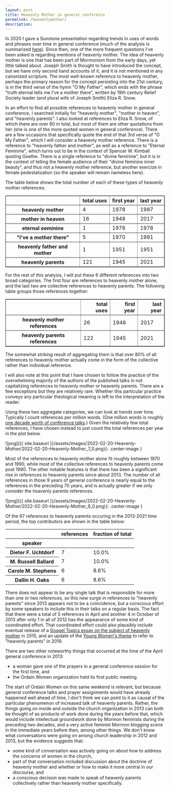 ```yaml
---
layout: post
title: Heavenly Mother in general conference
permalink: /heavenlymother/
description: 
---
```


In 2020 I gave a Sunstone presentation regarding trends in uses of words and phrases over time in general conference (much of the analysis is summarized [here](https://qhspencer.github.io/lds-data-analysis/changes/)). Since then, one of the more frequent questions I've been asked is regarding mentions of heavenly mother. The idea of heavenly mother is one that has been part of Mormonism from the early days, yet little talked about. Joseph Smith is thought to have introduced the concept, but we have only second hand accounts of it, and it is not mentioned in any canonized scripture. The most well-known reference to heavenly mother, perhaps the primary reason for the concept persisting into the 21st century, is in the third verse of the hymn "O My Father", which ends with the phrase "truth eternal tells me I’ve a mother there", written by 19th century Relief Society leader (and plural wife of Joseph Smith) Eliza R. Snow.

In an effort to find all possible references to heavenly mother in general conference, I searched initially for "heavenly mother", "mother in heaven", and "heavenly parents". I also looked at references to Eliza R. Snow, of which there are over 60 in total, but most of them are other quotations from her (she is one of the more quoted women in general conference). There are a few occasions that specifically quote the end of that 3rd verse of "O My Father", which I will consider a heavenly mother reference. There is a reference to "heavenly father and mother", as well as a reference to "Eternal Feminine", which turns out to be in the context of Spencer W. Kimball quoting Goethe. There is a single reference to "divine feminine", but it is in the context of telling the female audience of their "divine feminine inner beauty", and thus not a heavenly mother reference, but another exercize in female pedestalization (so the speaker will remain nameless here).

The table below shows the total number of each of these types of heavenly mother references:



<div>
<style scoped>
    .dataframe tbody tr th:only-of-type {
        vertical-align: middle;
    }

    .dataframe tbody tr th {
        vertical-align: top;
    }

    .dataframe thead th {
        text-align: right;
    }
</style>
<table border="1" class="dataframe">
  <thead>
    <tr style="text-align: right;">
      <th></th>
      <th>total uses</th>
      <th>first year</th>
      <th>last year</th>
    </tr>
  </thead>
  <tbody>
    <tr>
      <th>heavenly mother</th>
      <td>4</td>
      <td>1978</td>
      <td>1987</td>
    </tr>
    <tr>
      <th>mother in heaven</th>
      <td>16</td>
      <td>1948</td>
      <td>2017</td>
    </tr>
    <tr>
      <th>eternal eeminine</th>
      <td>1</td>
      <td>1978</td>
      <td>1978</td>
    </tr>
    <tr>
      <th>"I’ve a mother there"</th>
      <td>5</td>
      <td>1970</td>
      <td>1991</td>
    </tr>
    <tr>
      <th>heavenly father and mother</th>
      <td>1</td>
      <td>1951</td>
      <td>1951</td>
    </tr>
    <tr>
      <th>heavenly parents</th>
      <td>121</td>
      <td>1945</td>
      <td>2021</td>
    </tr>
  </tbody>
</table>
</div>


For the rest of this analysis, I will put these 6 different references into two broad categories. The first four are references to heavenly mother alone, and the last two are collective references to heavenly parents. The following table groups those references together:



<div>
<style scoped>
    .dataframe tbody tr th:only-of-type {
        vertical-align: middle;
    }

    .dataframe tbody tr th {
        vertical-align: top;
    }

    .dataframe thead th {
        text-align: right;
    }
</style>
<table border="1" class="dataframe">
  <thead>
    <tr style="text-align: right;">
      <th></th>
      <th>total uses</th>
      <th>first year</th>
      <th>last year</th>
    </tr>
  </thead>
  <tbody>
    <tr>
      <th>heavenly mother references</th>
      <td>26</td>
      <td>1948</td>
      <td>2017</td>
    </tr>
    <tr>
      <th>heavenly parents references</th>
      <td>122</td>
      <td>1945</td>
      <td>2021</td>
    </tr>
  </tbody>
</table>
</div>


The somewhat striking result of aggregating them is that over 80% of all references to heavenly mother actually come in the form of the collective rather than individual reference.

I will also note at this point that I have chosen to follow the practice of the overwhelming majority of the authors of the published talks in not capitalizing references to heavenly mother or heavenly parents. There are a few exceptions but they are relatively rare. Whether this particular practice conveys any particular theological meaning is left to the interpretation of the reader.

Using these two aggregate categories, we can look at trends over time. Typically I count references per million words. (One million words is roughly [one decade worth of conference talks](https://qhspencer.github.io/lds-data-analysis/general-stats/).) Given the relatively few total references, I have chosen instead to just count the total references per year in the plot below.

![png]({{ site.baseurl }}/assets/images/2022-02-20-Heavenly-Mother/2022-02-20-Heavenly-Mother_7_0.png){: .center-image }

Most of the references to heavenly mother alone fit roughly between 1970 and 1990, while most of the collective references to heavenly parents come post 1990. The other notable features is that there has been a significant rise in references to heavenly parents since about 2013. The number of all references in those 9 years of general conference is nearly equal to the references in the preceding 70 years, and is actually greater if we only consider the heavenly parents references.

![png]({{ site.baseurl }}/assets/images/2022-02-20-Heavenly-Mother/2022-02-20-Heavenly-Mother_9_0.png){: .center-image }

Of the 67 references to heavenly parents occuring in the 2013-2021 time period, the top contributors are shown in the table below:



<style type="text/css">
</style>
<table id="T_e30b6_">
  <thead>
    <tr>
      <th class="blank level0" >&nbsp;</th>
      <th class="col_heading level0 col0" >references</th>
      <th class="col_heading level0 col1" >fraction of total</th>
    </tr>
    <tr>
      <th class="index_name level0" >speaker</th>
      <th class="blank col0" >&nbsp;</th>
      <th class="blank col1" >&nbsp;</th>
    </tr>
  </thead>
  <tbody>
    <tr>
      <th id="T_e30b6_level0_row0" class="row_heading level0 row0" >Dieter F. Uchtdorf</th>
      <td id="T_e30b6_row0_col0" class="data row0 col0" >7</td>
      <td id="T_e30b6_row0_col1" class="data row0 col1" >10.0%</td>
    </tr>
    <tr>
      <th id="T_e30b6_level0_row1" class="row_heading level0 row1" >M. Russell Ballard</th>
      <td id="T_e30b6_row1_col0" class="data row1 col0" >7</td>
      <td id="T_e30b6_row1_col1" class="data row1 col1" >10.0%</td>
    </tr>
    <tr>
      <th id="T_e30b6_level0_row2" class="row_heading level0 row2" >Carole M. Stephens</th>
      <td id="T_e30b6_row2_col0" class="data row2 col0" >6</td>
      <td id="T_e30b6_row2_col1" class="data row2 col1" >8.6%</td>
    </tr>
    <tr>
      <th id="T_e30b6_level0_row3" class="row_heading level0 row3" >Dallin H. Oaks</th>
      <td id="T_e30b6_row3_col0" class="data row3 col0" >6</td>
      <td id="T_e30b6_row3_col1" class="data row3 col1" >8.6%</td>
    </tr>
  </tbody>
</table>



There does not appear to be any single talk that is responsible for more than one or two references, so this new surge in references to "heavenly parents" since 2013 appears not to be a coincidence, but a conscious effort by some speakers to include this in their talks on a regular basis. The fact that there were a total of 5 references in April and another 4 in October of 2013 after only 1 in all of 2012 has the appearance of some kind of coordinated effort. That coordinated effort could also plausibly include eventual release of a [Gospel Topics essay on the subject of heavenly mother](https://www.churchofjesuschrist.org/study/manual/gospel-topics-essays/mother-in-heaven?lang=eng) in 2015, and an update of the [Young Women's theme](https://www.churchofjesuschrist.org/study/manual/young-women-theme/young-women-theme?lang=eng) to refer to "heavenly parents" in 2019.

There are two other noteworthy things that occurred at the time of the April general conference in 2013:
 - a woman gave one of the prayers in a general conference session for the first time, and
 - the Ordain Women organization held its first public meeting.

The start of Ordain Women on this same weekend is relevant, but because general conference talks and prayer assignments would have already happened well ahead of time, I don't think we can point to it as causal of the particular phenomenon of increased talk of heavenly parents. Rather, the things going on inside and outside the church organization in 2013 can both be thought of as products of work done during the years before that, which would include intellectual groundwork done by Mormon feminists during the preceding two decades, and a very active feminist Mormon blogging scene in the immediate years before then, among other things. We don't know what conversations were going on among church leadership in 2012 and 2013, but the evidence suggests that:
 - some kind of conversation was actively going on about how to address the concerns of women in the church,
 - part of that conversation included discussion about the doctrine of heavenly mother and whether or how to make it more central in our discourse, and
 - a conscious decision was made to speak of heavenly parents collectively rather than heavenly mother specifically.
